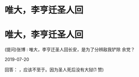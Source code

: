 # 唯大，李亨迁圣人回

# 唯大，李亨迁圣人回

(提问)张博 : 唯大，李亨迁圣人回长安，是为了分辨敌我铲除 余党？

2019-07-20

回答： ，应该不至于。因为圣人死后没有大狱(1 赞)